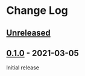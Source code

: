 # Change Log

## [Unreleased]
[Unreleased]: https://github.com/aitorvs/beeline/compare/0.1.1...HEAD

## [0.1.0] - 2021-03-05
[0.1.0]: https://github.com/aitorvs/beeline/releases/tag/0.1.0

Initial release
